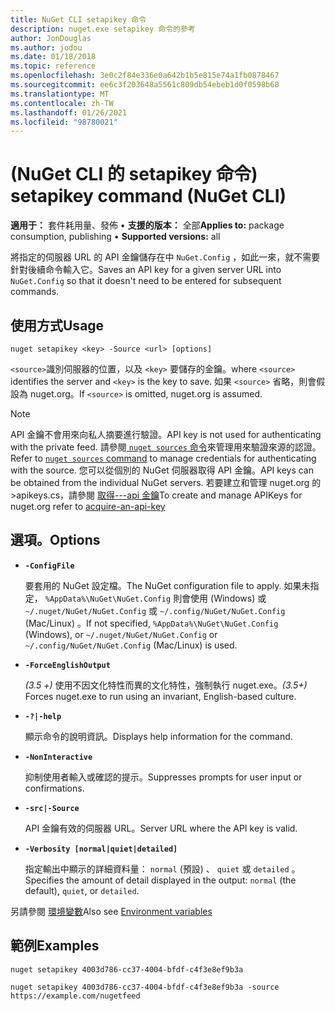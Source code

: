 ```yaml
---
title: NuGet CLI setapikey 命令
description: nuget.exe setapikey 命令的參考
author: JonDouglas
ms.author: jodou
ms.date: 01/18/2018
ms.topic: reference
ms.openlocfilehash: 3e0c2f84e336e0a642b1b5e815e74a1fb0878467
ms.sourcegitcommit: ee6c3f203648a5561c809db54ebeb1d0f0598b68
ms.translationtype: MT
ms.contentlocale: zh-TW
ms.lasthandoff: 01/26/2021
ms.locfileid: "98780021"
---
```

# <a name="setapikey-command-nuget-cli"></a><span data-ttu-id="ca3cf-103"> (NuGet CLI 的 setapikey 命令) </span><span class="sxs-lookup"><span data-stu-id="ca3cf-103">setapikey command (NuGet CLI)</span></span>

<span data-ttu-id="ca3cf-104">**適用于：** 套件耗用量、發佈 &bullet; **支援的版本：** 全部</span><span class="sxs-lookup"><span data-stu-id="ca3cf-104">**Applies to:** package consumption, publishing &bullet; **Supported versions:** all</span></span>

<span data-ttu-id="ca3cf-105">將指定的伺服器 URL 的 API 金鑰儲存在中 `NuGet.Config` ，如此一來，就不需要針對後續命令輸入它。</span><span class="sxs-lookup"><span data-stu-id="ca3cf-105">Saves an API key for a given server URL into `NuGet.Config` so that it doesn't need to be entered for subsequent commands.</span></span>

## <a name="usage"></a><span data-ttu-id="ca3cf-106">使用方式</span><span class="sxs-lookup"><span data-stu-id="ca3cf-106">Usage</span></span>

```cli
nuget setapikey <key> -Source <url> [options]
```

<span data-ttu-id="ca3cf-107">`<source>`識別伺服器的位置，以及 `<key>` 要儲存的金鑰。</span><span class="sxs-lookup"><span data-stu-id="ca3cf-107">where `<source>` identifies the server and `<key>` is the key to save.</span></span> <span data-ttu-id="ca3cf-108">如果 `<source>` 省略，則會假設為 nuget.org。</span><span class="sxs-lookup"><span data-stu-id="ca3cf-108">If `<source>` is omitted, nuget.org is assumed.</span></span> 

> [!NOTE]
> <span data-ttu-id="ca3cf-109">API 金鑰不會用來向私人摘要進行驗證。</span><span class="sxs-lookup"><span data-stu-id="ca3cf-109">API key is not used for authenticating with the private feed.</span></span> <span data-ttu-id="ca3cf-110">請參閱[ `nuget sources` 命令](../cli-reference/cli-ref-sources.md)來管理用來驗證來源的認證。</span><span class="sxs-lookup"><span data-stu-id="ca3cf-110">Refer to [`nuget sources` command](../cli-reference/cli-ref-sources.md) to manage credentials for authenticating with the source.</span></span>
> <span data-ttu-id="ca3cf-111">您可以從個別的 NuGet 伺服器取得 API 金鑰。</span><span class="sxs-lookup"><span data-stu-id="ca3cf-111">API keys can be obtained from the individual NuGet servers.</span></span> <span data-ttu-id="ca3cf-112">若要建立和管理 nuget.org 的 >apikeys.cs，請參閱 [取得---api 金鑰](../../nuget-org/scoped-api-keys.md#acquire-an-api-key)</span><span class="sxs-lookup"><span data-stu-id="ca3cf-112">To create and manage APIKeys for nuget.org refer to [acquire-an-api-key](../../nuget-org/scoped-api-keys.md#acquire-an-api-key)</span></span>

## <a name="options"></a><span data-ttu-id="ca3cf-113">選項。</span><span class="sxs-lookup"><span data-stu-id="ca3cf-113">Options</span></span>

- **`-ConfigFile`**

  <span data-ttu-id="ca3cf-114">要套用的 NuGet 設定檔。</span><span class="sxs-lookup"><span data-stu-id="ca3cf-114">The NuGet configuration file to apply.</span></span> <span data-ttu-id="ca3cf-115">如果未指定， `%AppData%\NuGet\NuGet.Config` 則會使用 (Windows) 或 `~/.nuget/NuGet/NuGet.Config` 或 `~/.config/NuGet/NuGet.Config` (Mac/Linux) 。</span><span class="sxs-lookup"><span data-stu-id="ca3cf-115">If not specified, `%AppData%\NuGet\NuGet.Config` (Windows), or `~/.nuget/NuGet/NuGet.Config` or `~/.config/NuGet/NuGet.Config` (Mac/Linux) is used.</span></span>

- **`-ForceEnglishOutput`**

  <span data-ttu-id="ca3cf-116">*(3.5 +)* 使用不因文化特性而異的文化特性，強制執行 nuget.exe。</span><span class="sxs-lookup"><span data-stu-id="ca3cf-116">*(3.5+)* Forces nuget.exe to run using an invariant, English-based culture.</span></span>

- **`-?|-help`**

  <span data-ttu-id="ca3cf-117">顯示命令的說明資訊。</span><span class="sxs-lookup"><span data-stu-id="ca3cf-117">Displays help information for the command.</span></span>

- **`-NonInteractive`**

  <span data-ttu-id="ca3cf-118">抑制使用者輸入或確認的提示。</span><span class="sxs-lookup"><span data-stu-id="ca3cf-118">Suppresses prompts for user input or confirmations.</span></span>

- **`-src|-Source`**

  <span data-ttu-id="ca3cf-119">API 金鑰有效的伺服器 URL。</span><span class="sxs-lookup"><span data-stu-id="ca3cf-119">Server URL where the API key is valid.</span></span>

- **`-Verbosity [normal|quiet|detailed]`**

  <span data-ttu-id="ca3cf-120">指定輸出中顯示的詳細資料量： `normal` (預設) 、 `quiet` 或 `detailed` 。</span><span class="sxs-lookup"><span data-stu-id="ca3cf-120">Specifies the amount of detail displayed in the output: `normal` (the default), `quiet`, or `detailed`.</span></span>

<span data-ttu-id="ca3cf-121">另請參閱 [環境變數](cli-ref-environment-variables.md)</span><span class="sxs-lookup"><span data-stu-id="ca3cf-121">Also see [Environment variables](cli-ref-environment-variables.md)</span></span>

## <a name="examples"></a><span data-ttu-id="ca3cf-122">範例</span><span class="sxs-lookup"><span data-stu-id="ca3cf-122">Examples</span></span>

```cli
nuget setapikey 4003d786-cc37-4004-bfdf-c4f3e8ef9b3a

nuget setapikey 4003d786-cc37-4004-bfdf-c4f3e8ef9b3a -source https://example.com/nugetfeed
```
